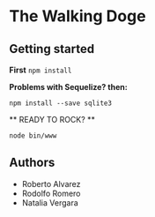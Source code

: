 # The Walking Doge
 
Getting started
-----------------
**First** 
`npm install`

**Problems with Sequelize? then:**

`npm install --save sqlite3`

** READY TO ROCK? **

`node bin/www`

Authors 
-------

+ Roberto Alvarez
+ Rodolfo Romero
+ Natalia Vergara